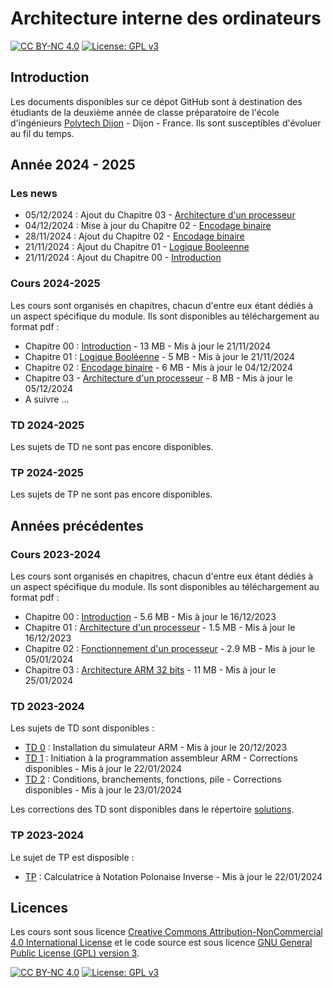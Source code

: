 # Architecture interne des ordinateurs

[![CC BY-NC 4.0][cc-by-nc-shield]][cc-by-nc]
[![License: GPL v3][gpl-3-shield]][gpl-3]

## Introduction

Les documents disponibles sur ce dépot GitHub sont à destination des étudiants de la deuxième année de classe préparatoire de l'école d'ingénieurs
[Polytech Dijon](https://esirem.u-bourgogne.fr) - Dijon - France.
Ils sont susceptibles d'évoluer au fil du temps.

## Année 2024 - 2025

### Les news

* 05/12/2024 : Ajout du Chapitre 03 - [Architecture d'un processeur](https://ginhac.com/archi/03-architecture.pdf)
* 04/12/2024 : Mise à jour du Chapitre 02 - [Encodage binaire](https://ginhac.com/archi/02-encodage.pdf)
* 28/11/2024 : Ajout du Chapitre 02 - [Encodage binaire](https://ginhac.com/archi/02-encodage.pdf)
* 21/11/2024 : Ajout du Chapitre 01 - [Logique Booleenne](https://ginhac.com/archi/01-logique.pdf)
* 21/11/2024 : Ajout du Chapitre 00 - [Introduction](https://ginhac.com/archi/00-intro.pdf)

<!---
* 25/01/2024 : Mis à jour du Chapitre 03 - [Architecture ARM 32 bits](https://ginhac.com/teaching/archi/latest/03-arm-architecture.pdf)
* 23/01/2024 : Ajout des corrections du TD 2
* 22/01/2024 : Ajout du TP sur la [Calculatrice à Notation Polonaise Inverse](tp.md)
* 22/01/2024 : Ajout des corrections du TD 1
* 21/01/2024 : Ajout du Chapitre 03 - [Architecture ARM 32 bits](https://ginhac.com/teaching/archi/latest/03-arm-architecture.pdf)
* 19/01/2024 : Ajout du TD 2 - [Conditions, branchements, fonctions, pile](td2.md)
* 20/12/2023 : Ajout du TD 1 - [Initiation à la programmation assembleur](td1.md)
* 20/12/2023 : Ajout du TD 0 - [Installation du simulateur ARM](td0.md)
* 17/12/2023 : Ajout du Chapitre 02 - [Fonctionnement d'un processeur](https://ginhac.com/teaching/archi/latest/02-processeur.pdf)
* 16/12/2023 : Ajout du Chapitre 01 - [Architecture d'un processeur](https://ginhac.com/teaching/archi/latest/01-architecture.pdf)
* 16/12/2023 : Mis à jour du Chapitre 00 - [Introduction](https://ginhac.com/teaching/archi/latest/00-intro.pdf)
* 29/11/2023 : Ajout du Chapitre 00 - [Introduction](https://ginhac.com/teaching/archi/latest/00-intro.pdf)
--->


### Cours 2024-2025

Les cours sont organisés en chapitres, chacun d'entre eux étant dédiés à un aspect spécifique du module.
Ils sont disponibles au téléchargement au format pdf :

* Chapitre 00 : [Introduction](https://ginhac.com/archi/00-intro.pdf) - 13 MB - Mis à jour le 21/11/2024
* Chapitre 01 : [Logique Booléenne](https://ginhac.com/archi/01-logique.pdf) - 5 MB - Mis à jour le 21/11/2024
* Chapitre 02 : [Encodage binaire](https://ginhac.com/archi/02-encodage.pdf) - 6 MB - Mis à jour le 04/12/2024
* Chapitre 03 - [Architecture d'un processeur](https://ginhac.com/archi/03-architecture.pdf) - 8 MB - Mis à jour le 05/12/2024
* A suivre ...

### TD 2024-2025

Les sujets de TD ne sont pas encore disponibles.

### TP 2024-2025

Les sujets de TP ne sont pas encore disponibles.


## Années précédentes

### Cours 2023-2024

Les cours sont organisés en chapitres, chacun d'entre eux étant dédiés à un aspect spécifique du module.
Ils sont disponibles au téléchargement au format pdf :

* Chapitre 00 : [Introduction](https://ginhac.com/teaching/archi/2023-2024/00-introduction.pdf) - 5.6 MB - Mis à jour le 16/12/2023
* Chapitre 01 : [Architecture d'un processeur](https://ginhac.com/teaching/archi/2023-2024/01-architecture.pdf) - 1.5 MB - Mis à jour le 16/12/2023
* Chapitre 02 : [Fonctionnement d'un processeur](https://ginhac.com/teaching/archi/2023-2024/02-processeur.pdf) - 2.9 MB - Mis à jour le 05/01/2024
* Chapitre 03 : [Architecture ARM 32 bits](https://ginhac.com/teaching/archi/2023-2024/03-arm-architecture.pdf) - 11 MB - Mis à jour le 25/01/2024


### TD 2023-2024
Les sujets de TD sont disponibles :

* [TD 0](archives/2023-2024/td0.md) : Installation du simulateur ARM - Mis à jour le 20/12/2023
* [TD 1](archives/2023-2024/td1.md) : Initiation à la programmation assembleur ARM - Corrections disponibles - Mis à jour le 22/01/2024
* [TD 2](archives/2023-2024/td2.md) : Conditions, branchements, fonctions, pile - Corrections disponibles - Mis à jour le 23/01/2024

Les corrections des TD sont disponibles dans le répertoire [solutions](archives/2023-2024/solutions).

### TP 2023-2024
Le sujet de TP est disposible :
* [TP](archives/2023-2024/tp.md) : Calculatrice à Notation Polonaise Inverse - Mis à jour le 22/01/2024

## Licences

Les cours sont sous licence
[Creative Commons Attribution-NonCommercial 4.0 International License][cc-by-nc] et le code source est sous licence [GNU General Public License (GPL) version 3][gpl-3].


[![CC BY-NC 4.0][cc-by-nc-image]][cc-by-nc]
[![License: GPL v3][gpl-3-image]][gpl-3]

[cc-by-nc]: http://creativecommons.org/licenses/by-nc/4.0/
[cc-by-nc-image]: https://licensebuttons.net/l/by-nc/4.0/88x31.png
[cc-by-nc-shield]: https://img.shields.io/badge/License-CC%20BY--NC%204.0-lightgrey.svg

[gpl-3]: https://www.gnu.org/licenses/gpl-3.0
[gpl-3-shield]: https://img.shields.io/badge/License-GPLv3-blue.svg
[gpl-3-image]: https://www.gnu.org/graphics/gplv3-or-later-sm.png
